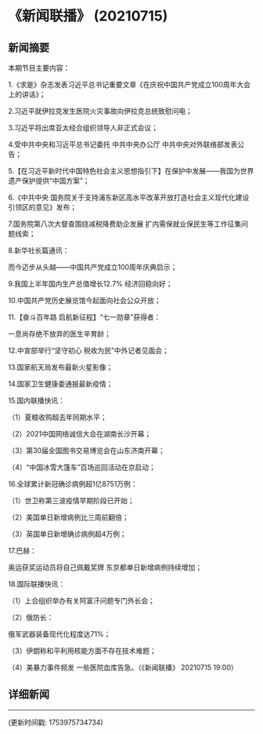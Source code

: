 # 《新闻联播》 (20210715)

## 新闻摘要

本期节目主要内容：


1.《求是》杂志发表习近平总书记重要文章《在庆祝中国共产党成立100周年大会上的讲话》；


2.习近平就伊拉克发生医院火灾事故向伊拉克总统致慰问电；


3.习近平将出席亚太经合组织领导人非正式会议；


4.受中共中央和习近平总书记委托 中共中央办公厅 中共中央对外联络部发表公告；


5.【在习近平新时代中国特色社会主义思想指引下】在保护中发展——我国为世界遗产保护提供“中国方案”；


6.《中共中央 国务院关于支持浦东新区高水平改革开放打造社会主义现代化建设引领区的意见》发布；


7.国务院第八次大督查围绕减税降费助企发展 扩内需保就业保民生等工作征集问题线索；


8.新华社长篇通讯：

而今迈步从头越——中国共产党成立100周年庆典启示；


9.我国上半年国内生产总值增长12.7% 经济回稳向好；


10.中国共产党历史展览馆今起面向社会公众开放；


11.【奋斗百年路 启航新征程】“七一勋章”获得者：

一息尚存绝不放弃的医生辛育龄；


12.中宣部举行“坚守初心 税收为民”中外记者见面会；


13.国家航天局发布最新火星影像；


14.国家卫生健康委通报最新疫情；


15.国内联播快讯：


（1）夏粮收购超去年同期水平；


（2）2021中国网络诚信大会在湖南长沙开幕；


（3）第30届全国图书交易博览会在山东济南开幕；


（4）“中国冰雪大篷车”百场巡回活动在京启动；


16.全球累计新冠确诊病例超1亿8751万例：


（1）世卫称第三波疫情早期阶段已开始；


（2）美国单日新增病例比三周前翻倍；


（3）英国单日新增确诊病例超4万例；


17.巴赫：

奥运获奖运动员将自己佩戴奖牌 东京都单日新增病例持续增加；


18.国际联播快讯：


（1）上合组织举办有关阿富汗问题专门外长会；


（2）俄防长：

俄军武器装备现代化程度达71%；


（3）伊朗称和平利用核能方面不存在技术难题；


（4）美暴力事件频发 一些医院血库告急。（《新闻联播》 20210715 19:00）

## 详细新闻

---

(更新时间戳: 1753975734734)

